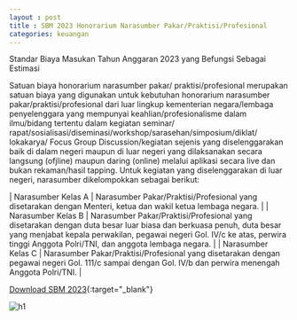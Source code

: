 ```yaml
---
layout : post
title : SBM 2023 Honorarium Narasumber Pakar/Praktisi/Profesional
categories: keuangan
---
```


Standar Biaya Masukan Tahun Anggaran 2023 yang Befungsi Sebagai Estimasi

Satuan biaya honorarium narasumber pakar/ praktisi/profesional merupakan satuan biaya yang digunakan untuk kebutuhan honorarium narasumber pakar/praktisi/profesional dari luar lingkup kementerian negara/lembaga penyelenggara yang mempunyai keahlian/profesionalisme dalam ilmu/bidang tertentu dalam kegiatan seminar/ rapat/sosialisasi/diseminasi/workshop/sarasehan/simposium/diklat/ lokakarya/ Focus Group Discussion/kegiatan sejenis yang diselenggarakan baik di dalam negeri maupun di luar negeri yang dilaksanakan secara langsung (ofjline) maupun daring (online) melalui aplikasi secara live dan bukan rekaman/hasil tapping. Untuk kegiatan yang diselenggarakan di luar negeri, narasumber dikelompokkan sebagai berikut:

| Narasumber Kelas A | Narasumber Pakar/Praktisi/Profesional yang disetarakan dengan Menteri, ketua dan wakil ketua lembaga negara. |
| Narasumber Kelas B | Narasumber Pakar/Praktisi/Profesional yang disetarakan dengan duta besar luar biasa dan berkuasa penuh, duta besar yang menjabat kepala perwakilan, pegawai negeri Gol. IV/c ke atas, perwira tinggi Anggota Polri/TNI, dan anggota lembaga negara. |
| Narasumber Kelas C | Narasumber Pakar/Praktisi/Profesional yang disetarakan dengan pegawai negeri Gol. 111/c sampai dengan Gol. IV/b dan perwira menengah Anggota Polri/TNI. |


[Download SBM 2023](https://firebasestorage.googleapis.com/v0/b/geotag-b7d33.appspot.com/o/SBM_2023.pdf?alt=media&token=228220bb-e660-47cd-bb6f-ef614ad11018){:target="_blank"}

![h1](https://firebasestorage.googleapis.com/v0/b/geotag-b7d33.appspot.com/o/SBM_2023_page-0086.jpg?alt=media&token=a3e2b830-c690-42cd-b495-7240e914c30a)
